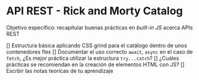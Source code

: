 # API REST - Rick and Morty Catalog
Objetivo específico: recapítular buenas prácticas en _built-in JS_ acerca APIs REST

[] Estructura básica aplicando CSS grind para el catálogo dentro de unos contenedores flex
[] Documentar el uso correcto `await`, `async` en el caso de `fetch`, ¿Es mejor práctica utilizar la estructura `try...catch`?
[] ¿Cuáles prácticas se recomiendan en la creación de elementos HTML con JS?
[] Escrbir las notas teorícas de tu aprendizaje